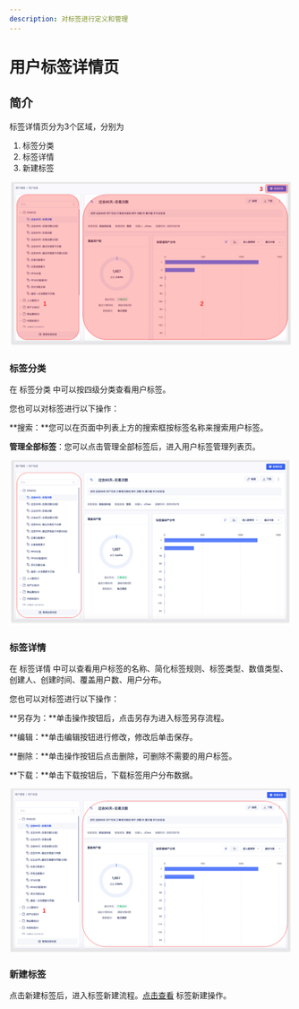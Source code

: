 ```yaml
---
description: 对标签进行定义和管理
---
```


# 用户标签详情页

## 简介

标签详情页分为3个区域，分别为

1. 标签分类
2. 标签详情
3. 新建标签

![](../../../../../.gitbook/assets/image%20%28544%29.png)

### 标签分类

在 标签分类 中可以按四级分类查看用户标签。

您也可以对标签进行以下操作：

**搜索：**您可以在页面中列表上方的搜索框按标签名称来搜索用户标签。

**管理全部标签**：您可以点击管理全部标签后，进入用户标签管理列表页。

![](../../../../../.gitbook/assets/image%20%28550%29.png)

### 标签详情

在 标签详情 中可以查看用户标签的名称、简化标签规则、标签类型、数值类型、创建人、创建时间、覆盖用户数、用户分布。

您也可以对标签进行以下操作：

**另存为：**单击操作按钮后，点击另存为进入标签另存流程。

**编辑：**单击编辑按钮进行修改，修改后单击保存。

**删除：**单击操作按钮后点击删除，可删除不需要的用户标签。

**下载：**单击下载按钮后，下载标签用户分布数据。

![](../../../../../.gitbook/assets/image%20%28553%29.png)

### 新建标签

点击新建标签后，进入标签新建流程。[点击查看](model/) 标签新建操作。

